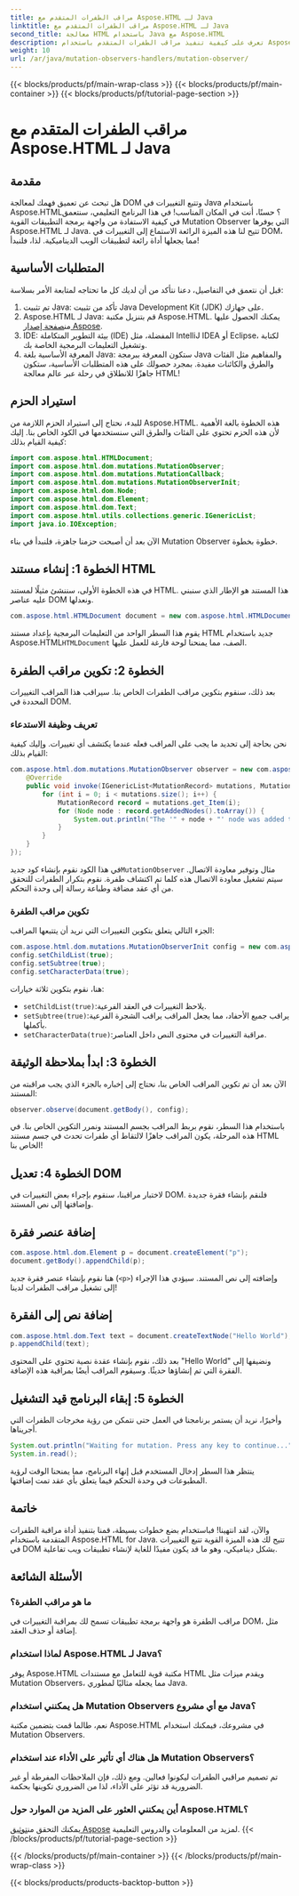 ```yaml
---
title: مراقب الطفرات المتقدم مع Aspose.HTML لـ Java
linktitle: مراقب الطفرات المتقدم مع Aspose.HTML لـ Java
second_title: معالجة HTML باستخدام Java مع Aspose.HTML
description: تعرف على كيفية تنفيذ مراقب الطفرات المتقدم باستخدام Aspose.HTML لـ Java، وتتبع تغييرات DOM بسلاسة. انغمس في دليلنا خطوة بخطوة.
weight: 10
url: /ar/java/mutation-observers-handlers/mutation-observer/
---
```


{{< blocks/products/pf/main-wrap-class >}}
{{< blocks/products/pf/main-container >}}
{{< blocks/products/pf/tutorial-page-section >}}

# مراقب الطفرات المتقدم مع Aspose.HTML لـ Java

## مقدمة
هل تبحث عن تعميق فهمك لمعالجة DOM وتتبع التغييرات في Java باستخدام Aspose.HTML؟ حسنًا، أنت في المكان المناسب! في هذا البرنامج التعليمي، سنتعمق في كيفية الاستفادة من واجهة برمجة التطبيقات القوية Mutation Observer التي يوفرها Aspose.HTML لـ Java. تتيح لنا هذه الميزة الرائعة الاستماع إلى التغييرات في DOM، مما يجعلها أداة رائعة لتطبيقات الويب الديناميكية. لذا، فلنبدأ!
## المتطلبات الأساسية
قبل أن نتعمق في التفاصيل، دعنا نتأكد من أن لديك كل ما تحتاجه لمتابعة الأمر بسلاسة:
1. تم تثبيت Java: تأكد من تثبيت Java Development Kit (JDK) على جهازك.
2.  Aspose.HTML لـ Java: قم بتنزيل مكتبة Aspose.HTML. يمكنك الحصول عليها من[صفحة إصدار Aspose](https://releases.aspose.com/html/java/).
3. IDE: بيئة التطوير المتكاملة (IDE) المفضلة، مثل IntelliJ IDEA أو Eclipse، لكتابة وتشغيل التعليمات البرمجية الخاصة بك.
4. المعرفة الأساسية بلغة Java: ستكون المعرفة ببرمجة Java والمفاهيم مثل الفئات والطرق والكائنات مفيدة.
بمجرد حصولك على هذه المتطلبات الأساسية، ستكون جاهزًا للانطلاق في رحلة عبر عالم معالجة HTML!
## استيراد الحزم
للبدء، نحتاج إلى استيراد الحزم اللازمة من Aspose.HTML. هذه الخطوة بالغة الأهمية لأن هذه الحزم تحتوي على الفئات والطرق التي سنستخدمها في الكود الخاص بنا. 
إليك كيفية القيام بذلك:
```java
import com.aspose.html.HTMLDocument;
import com.aspose.html.dom.mutations.MutationObserver;
import com.aspose.html.dom.mutations.MutationCallback;
import com.aspose.html.dom.mutations.MutationObserverInit;
import com.aspose.html.dom.Node;
import com.aspose.html.dom.Element;
import com.aspose.html.dom.Text;
import com.aspose.html.utils.collections.generic.IGenericList;
import java.io.IOException;
```
الآن بعد أن أصبحت حزمنا جاهزة، فلنبدأ في بناء Mutation Observer خطوة بخطوة.
## الخطوة 1: إنشاء مستند HTML
في هذه الخطوة الأولى، سننشئ مثيلًا لمستند HTML. هذا المستند هو الإطار الذي سنبني عليه عناصر DOM ونعدلها.
```java
com.aspose.html.HTMLDocument document = new com.aspose.html.HTMLDocument();
```
 يقوم هذا السطر الواحد من التعليمات البرمجية بإعداد مستند HTML جديد باستخدام Aspose.HTML`HTMLDocument` الصف، مما يمنحنا لوحة فارغة للعمل عليها.
## الخطوة 2: تكوين مراقب الطفرة
بعد ذلك، سنقوم بتكوين مراقب الطفرات الخاص بنا. سيراقب هذا المراقب التغييرات المحددة في DOM.
### تعريف وظيفة الاستدعاء
نحن بحاجة إلى تحديد ما يجب على المراقب فعله عندما يكتشف أي تغييرات. وإليك كيفية القيام بذلك:
```java
com.aspose.html.dom.mutations.MutationObserver observer = new com.aspose.html.dom.mutations.MutationObserver(new com.aspose.html.dom.mutations.MutationCallback() {
    @Override
    public void invoke(IGenericList<MutationRecord> mutations, MutationObserver mutationObserver) {
        for (int i = 0; i < mutations.size(); i++) {
            MutationRecord record = mutations.get_Item(i);
            for (Node node : record.getAddedNodes().toArray()) {
                System.out.println("The '" + node + "' node was added to the document.");
            }
        }
    }
});
```
 في هذا الكود نقوم بإنشاء كود جديد`MutationObserver` مثال وتوفير معاودة الاتصال. سيتم تشغيل معاودة الاتصال هذه كلما تم اكتشاف طفرة. نقوم بتكرار الطفرات للتحقق من أي عقد مضافة وطباعة رسالة إلى وحدة التحكم.
### تكوين مراقب الطفرة
الجزء التالي يتعلق بتكوين التغييرات التي نريد أن يتتبعها المراقب:
```java
com.aspose.html.dom.mutations.MutationObserverInit config = new com.aspose.html.dom.mutations.MutationObserverInit();
config.setChildList(true);
config.setSubtree(true);
config.setCharacterData(true);
```
هنا، نقوم بتكوين ثلاثة خيارات:
- `setChildList(true)`:يلاحظ التغييرات في العقد الفرعية.
- `setSubtree(true)`:يراقب جميع الأحفاد، مما يجعل المراقب يراقب الشجرة الفرعية بأكملها.
- `setCharacterData(true)`:مراقبة التغييرات في محتوى النص داخل العناصر.
## الخطوة 3: ابدأ بملاحظة الوثيقة
الآن بعد أن تم تكوين المراقب الخاص بنا، نحتاج إلى إخباره بالجزء الذي يجب مراقبته من المستند:
```java
observer.observe(document.getBody(), config);
```
باستخدام هذا السطر، نقوم بربط المراقب بجسم المستند ونمرر التكوين الخاص بنا. في هذه المرحلة، يكون المراقب جاهزًا لالتقاط أي طفرات تحدث في جسم مستند HTML الخاص بنا!
## الخطوة 4: تعديل DOM
لاختبار مراقبنا، سنقوم بإجراء بعض التغييرات في DOM. فلنقم بإنشاء فقرة جديدة وإضافتها إلى نص المستند.
## إضافة عنصر فقرة
```java
com.aspose.html.dom.Element p = document.createElement("p");
document.getBody().appendChild(p);
```
هنا نقوم بإنشاء عنصر فقرة جديد (`<p>`) وإضافته إلى نص المستند. سيؤدي هذا الإجراء إلى تشغيل مراقب الطفرات لدينا!
## إضافة نص إلى الفقرة
```java
com.aspose.html.dom.Text text = document.createTextNode("Hello World");
p.appendChild(text);
```
بعد ذلك، نقوم بإنشاء عقدة نصية تحتوي على المحتوى "Hello World" ونضيفها إلى الفقرة التي تم إنشاؤها حديثًا. وسيقوم المراقب أيضًا بمراقبة هذه الإضافة.
## الخطوة 5: إبقاء البرنامج قيد التشغيل
وأخيرًا، نريد أن يستمر برنامجنا في العمل حتى نتمكن من رؤية مخرجات الطفرات التي أجريناها. 
```java
System.out.println("Waiting for mutation. Press any key to continue...");
System.in.read();
```
ينتظر هذا السطر إدخال المستخدم قبل إنهاء البرنامج، مما يمنحنا الوقت لرؤية المطبوعات في وحدة التحكم فيما يتعلق بأي عقد تمت إضافتها.
## خاتمة
والآن، لقد انتهينا! فباستخدام بضع خطوات بسيطة، قمنا بتنفيذ أداة مراقبة الطفرات المتقدمة باستخدام Aspose.HTML for Java. تتيح لك هذه الميزة القوية تتبع التغييرات في DOM بشكل ديناميكي، وهو ما قد يكون مفيدًا للغاية لإنشاء تطبيقات ويب تفاعلية.

## الأسئلة الشائعة
### ما هو مراقب الطفرة؟
مراقب الطفرة هو واجهة برمجة تطبيقات تسمح لك بمراقبة التغييرات في DOM، مثل إضافة أو حذف العقد.
### لماذا استخدام Aspose.HTML لـ Java؟
يوفر Aspose.HTML مكتبة قوية للتعامل مع مستندات HTML ويقدم ميزات مثل Mutation Observers، مما يجعله مثاليًا لمطوري Java.
### هل يمكنني استخدام Mutation Observers مع أي مشروع Java؟
نعم، طالما قمت بتضمين مكتبة Aspose.HTML في مشروعك، فيمكنك استخدام Mutation Observers.
### هل هناك أي تأثير على الأداء عند استخدام Mutation Observers؟
تم تصميم مراقبي الطفرات ليكونوا فعالين. ومع ذلك، فإن الملاحظات المفرطة أو غير الضرورية قد تؤثر على الأداء، لذا من الضروري تكوينها بحكمة.
### أين يمكنني العثور على المزيد من الموارد حول Aspose.HTML؟
 يمكنك التحقق من[توثيق Aspose](https://reference.aspose.com/html/java/) لمزيد من المعلومات والدروس التعليمية.
{{< /blocks/products/pf/tutorial-page-section >}}

{{< /blocks/products/pf/main-container >}}
{{< /blocks/products/pf/main-wrap-class >}}

{{< blocks/products/products-backtop-button >}}
